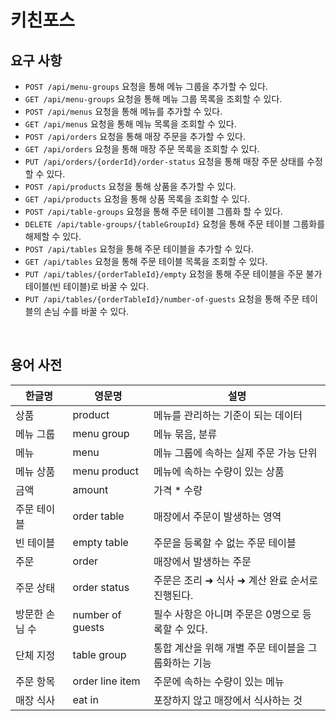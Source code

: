 # 키친포스

## 요구 사항

- `POST /api/menu-groups` 요청을 통해 메뉴 그룹을 추가할 수 있다.
- `GET /api/menu-groups` 요청을 통해 메뉴 그룹 목록을 조회할 수 있다.
- `POST /api/menus` 요청을 통해 메뉴를 추가할 수 있다.
- `GET /api/menus` 요청을 통해 메뉴 목록을 조회할 수 있다.
- `POST /api/orders` 요청을 통해 매장 주문을 추가할 수 있다.
- `GET /api/orders` 요청을 통해 매장 주문 목록을 조회할 수 있다.
- `PUT /api/orders/{orderId}/order-status` 요청을 통해 매장 주문 상태를 수정할 수 있다.
- `POST /api/products` 요청을 통해 상품을 추가할 수 있다.
- `GET /api/products` 요청을 통해 상품 목록을 조회할 수 있다.
- `POST /api/table-groups` 요청을 통해 주문 테이블 그룹화 할 수 있다.
- `DELETE /api/table-groups/{tableGroupId}` 요청을 통해 주문 테이블 그룹화를 해제할 수 있다.
- `POST /api/tables` 요청을 통해 주문 테이블을 추가할 수 있다.
- `GET /api/tables` 요청을 통해 주문 테이블 목록을 조회할 수 있다.
- `PUT /api/tables/{orderTableId}/empty` 요청을 통해 주문 테이블을 주문 불가 테이블(빈 테이블)로 바꿀 수 있다.
- `PUT /api/tables/{orderTableId}/number-of-guests` 요청을 통해 주문 테이블의 손님 수를 바꿀 수 있다.

<br>

## 용어 사전

| 한글명 | 영문명 | 설명 |
| --- | --- | --- |
| 상품 | product | 메뉴를 관리하는 기준이 되는 데이터 |
| 메뉴 그룹 | menu group | 메뉴 묶음, 분류 |
| 메뉴 | menu | 메뉴 그룹에 속하는 실제 주문 가능 단위 |
| 메뉴 상품 | menu product | 메뉴에 속하는 수량이 있는 상품 |
| 금액 | amount | 가격 * 수량 |
| 주문 테이블 | order table | 매장에서 주문이 발생하는 영역 |
| 빈 테이블 | empty table | 주문을 등록할 수 없는 주문 테이블 |
| 주문 | order | 매장에서 발생하는 주문 |
| 주문 상태 | order status | 주문은 조리 ➜ 식사 ➜ 계산 완료 순서로 진행된다. |
| 방문한 손님 수 | number of guests | 필수 사항은 아니며 주문은 0명으로 등록할 수 있다. |
| 단체 지정 | table group | 통합 계산을 위해 개별 주문 테이블을 그룹화하는 기능 |
| 주문 항목 | order line item | 주문에 속하는 수량이 있는 메뉴 |
| 매장 식사 | eat in | 포장하지 않고 매장에서 식사하는 것 |
